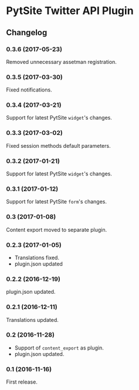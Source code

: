 # PytSite Twitter API Plugin


## Changelog


### 0.3.6 (2017-05-23)
Removed unnecessary assetman registration. 


### 0.3.5 (2017-03-30)
Fixed notifications. 


### 0.3.4 (2017-03-21)
Support for latest PytSite `widget`'s changes.


### 0.3.3 (2017-03-02)
Fixed session methods default parameters. 


### 0.3.2 (2017-01-21)
Support for latest PytSite `widget`'s changes.


### 0.3.1 (2017-01-12)
Support for latest PytSite `form`'s changes.


### 0.3  (2017-01-08)
Content export moved to separate plugin.


### 0.2.3 (2017-01-05)
- Translations fixed.
- plugin.json updated


### 0.2.2 (2016-12-19)
plugin.json updated.


### 0.2.1 (2016-12-11)
Translations updated.


### 0.2 (2016-11-28)
- Support of `content_export` as plugin.
- plugin.json updated.


### 0.1 (2016-11-16)
First release.
